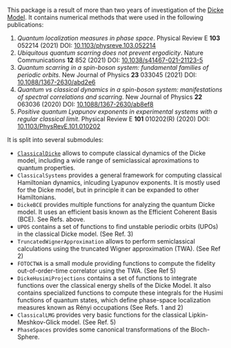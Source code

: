 This package is a result of more than two years of investigation of the [Dicke Model](https://en.wikipedia.org/wiki/Dicke_model). It contains numerical methods that were used in the following publications:

1. *Quantum localization measures in phase space*.  Physical Review E **103** 052214 (2021) DOI: [10.1103/physreve.103.052214](https://doi.org/10.1103/physreve.103.052214)
2. *Ubiquitous quantum scarring does not prevent ergodicity*.  Nature Communications **12** 852 (2021) DOI: [10.1038/s41467-021-21123-5](https://doi.org/10.1038/s41467-021-21123-5)
3. *Quantum scarring in a spin-boson system: fundamental families of periodic orbits*.  New Journal of Physics **23** 033045 (2021) DOI: [10.1088/1367-2630/abd2e6](https://doi.org/10.1088/1367-2630/abd2e6)
4. *Quantum vs classical dynamics in a spin-boson system: manifestations of spectral correlations and scarring*.  New Journal of Physics **22** 063036 (2020) DOI: [10.1088/1367-2630/ab8ef8](https://doi.org/10.1088/1367-2630/ab8ef8)
5. *Positive quantum Lyapunov exponents in experimental systems with a regular classical limit*.  Physical Review E **101** 010202(R) (2020) DOI: [10.1103/PhysRevE.101.010202](https://doi.org/10.1103/PhysRevE.101.010202)

It is split into several submodules:
* [`ClassicalDicke`](classicaldicke.md) allows to compute classical dynamics of the Dicke model, including a wide range of semiclassical aproximations to quantum properties.
* `ClassicalSystems` provides a general framework for computing classical Hamiltonian dynamics, inlcuding Lyapunov exponents. It is mostly used for the Dicke model, but in principle it can be expanded to other Hamiltonians.
* `DickeBCE` provides multiple functions for analyzing the quantum Dicke model. It uses an efficient basis known as the Efficient Coherent Basis (BCE). See Refs. above.
*  `UPOS` contains a set of functions to find unstable periodic orbits (UPOs) in the classical Dicke model. (See Ref. 3)
*  `TruncatedWignerApproximation` allows to perform semiclassical calculations using the truncated Wigner approximation (TWA). (See Ref 2)
* `FOTOCTWA` is a small module providing functions to compute the fidelity out-of-order-time correlator using the TWA.  (See Ref 5)
* `DickeHusimiProjections` contains a set of functions to integrate functions over the classical energy shells of the Dicke Model. It also contains specialized functions to compute these integrals for the Husimi functions of quantum states, which define phase-space localization measures known as Rényi occupations (See Refs. 1 and 2)
* `ClassicalLMG` provides very basic functions for the classical Lipkin-Meshkov-Glick model. (See Ref. 5)
* `PhaseSpaces` provides some canonical transformations of the Bloch-Sphere.
